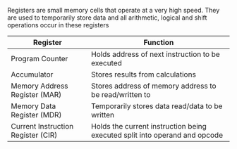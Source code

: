 Registers are small memory cells that operate at a very high speed. They are used to
temporarily store data and all arithmetic, logical and shift operations occur in these
registers

**Register** | **Function**
--|--
Program Counter | Holds address of next instruction to be executed
Accumulator | Stores results from calculations
Memory Address Register (MAR) | Stores address of memory address to be read/written to
Memory Data Register (MDR) | Temporarily stores data read/data to be written
Current Instruction Register (CIR) | Holds the current instruction being executed split into operand and opcode
